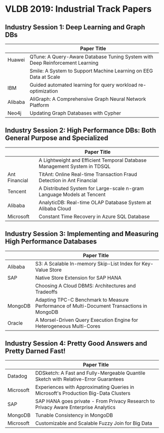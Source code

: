 # VLDB 2019: Industrial Track Papers

## Industry Session 1: Deep Learning and Graph DBs

|         | Paper Title                                                                  |
| ------- | ---------------------------------------------------------------------------- |
| Huawei  | QTune: A Query-Aware Database Tuning System with Deep Reinforcement Learning |
|         | Smile: A System to Support Machine Learning on EEG Data at Scale             |
| IBM     | Guided automated learning for query workload re-optimization                 |
| Alibaba | AliGraph: A Comprehensive Graph Neural Network Platform                      |
| Neo4j   | Updating Graph Databases with Cypher                                         |

## Industry Session 2: High Performance DBs: Both General Purpose and Specialized

|               | Paper Title                                                              |
| ------------- | ------------------------------------------------------------------------ |
|               | A Lightweight and Efficient Temporal Database Management System in TDSQL |
| Ant Financial | TitAnt: Online Real-time Transaction Fraud Detection in Ant Financial    |
| Tencent       | A Distributed System for Large-scale n-gram Language Models at Tencent   |
| Alibaba       | AnalyticDB: Real-time OLAP Database System at Alibaba Cloud              |
| Microsoft     | Constant Time Recovery in Azure SQL Database                             |


## Industry Session 3: Implementing and Measuring High Performance Databases

|         | Paper Title                                                                               |
| ------- | ----------------------------------------------------------------------------------------- |
| Alibaba | S3: A Scalable In-memory Skip-List Index for Key-Value Store                              |
| SAP     | Native Store Extension for SAP HANA                                                       |
|         | Choosing A Cloud DBMS: Architectures and Tradeoffs                                        |
| MongoDB | Adapting TPC-C Benchmark to Measure Performance of Multi-Document Transactions in MongoDB |
| Oracle  | A Morsel-Driven Query Execution Engine for Heterogeneous Multi-Cores                      |


## Industry Session 4: Pretty Good Answers and Pretty Darned Fast!

|           | Paper Title                                                                         |
| --------- | ----------------------------------------------------------------------------------- |
| Datadog   | DDSketch: A Fast and Fully-Mergeable Quantile Sketch with Relative-Error Guarantees |
| Microsoft | Experiences with Approximating Queries in Microsoft's Production Big-Data Clusters  |
| SAP       | SAP HANA goes private - From Privacy Research to Privacy Aware Enterprise Analytics |
| MongoDB   | Tunable Consistency in MongoDB                                                      |
| Microsoft | Customizable and Scalable Fuzzy Join for Big Data                                   |
